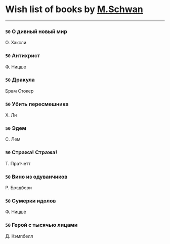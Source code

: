 # Wish list of books by [M.Schwan ](https://vk.com/dasdog)
---

### `50` О дивный новый мир
О. Хаксли

### `50` Антихрист
Ф. Ницше

### `50` Дракула
Брам Стокер

### `50` Убить пересмешника
Х. Ли

### `50` Эдем
С. Лем

### `50` Стража! Стража!
Т. Пратчетт

### `50` Вино из одуванчиков
Р. Брэдбери

### `50` Сумерки идолов
Ф. Ницше

### `50` Герой с тысячью лицами
Д. Кэмпбелл

